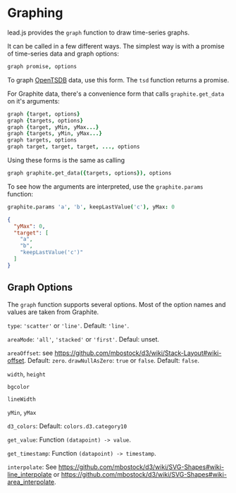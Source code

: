 # Graphing

lead.js provides the `graph` function to draw time-series graphs.

It can be called in a few different ways. The simplest way is with a promise of time-series data and graph options:

```coffeescript
graph promise, options
```

To graph [OpenTSDB](opentsdb.md) data, use this form. The `tsd` function returns a promise.

For Graphite data, there's a convenience form that calls `graphite.get_data` on it's arguments:

```coffeescript
graph {target, options}
graph {targets, options}
graph {target, yMin, yMax...}
graph {targets, yMin, yMax...}
graph targets, options
graph target, target, target, ..., options
```

Using these forms is the same as calling

```coffeescript
graph graphite.get_data({targets, options}), options
```

To see how the arguments are interpreted, use the `graphite.params` function:

```coffeescript
graphite.params 'a', 'b', keepLastValue('c'), yMax: 0
```

```json
{
  "yMax": 0,
  "target": [
    "a",
    "b",
    "keepLastValue('c')"
  ]
}
```

## Graph Options

The `graph` function supports several options. Most of the option names and values are taken from Graphite.

`type`: `'scatter'` or `'line'`. Default: `'line'`.

`areaMode`: `'all'`, `'stacked'` or `'first'`. Defaul: unset.

`areaOffset`: see https://github.com/mbostock/d3/wiki/Stack-Layout#wiki-offset. Default: `zero`.
`drawNullAsZero`: `true` or `false`. Default: `false`.

`width`, `height`

`bgcolor`

`lineWidth`

`yMin`, `yMax`

`d3_colors`: Default: `colors.d3.category10`

`get_value`: Function `(datapoint) -> value`.

`get_timestamp`: Function `(datapoint) -> timestamp`.

`interpolate`: See https://github.com/mbostock/d3/wiki/SVG-Shapes#wiki-line_interpolate or https://github.com/mbostock/d3/wiki/SVG-Shapes#wiki-area_interpolate.
